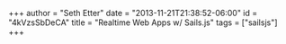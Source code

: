 +++
author = "Seth Etter"
date = "2013-11-21T21:38:52-06:00"
id = "4kVzsSbDeCA"
title = "Realtime Web Apps w/ Sails.js"
tags = ["sailsjs"]
+++
